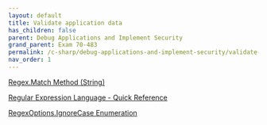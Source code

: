```yaml
---
layout: default
title: Validate application data
has_children: false
parent: Debug Applications and Implement Security
grand_parent: Exam 70-483
permalink: /c-sharp/debug-applications-and-implement-security/validate-application-data/
nav_order: 1
---
```


[Regex.Match Method (String)](https://msdn.microsoft.com/en-us/library/twcw2f1c(v=vs.110).aspx)

[Regular Expression Language - Quick Reference](https://msdn.microsoft.com/en-us/library/az24scfc(v=vs.110).aspx)

[RegexOptions.IgnoreCase Enumeration](https://msdn.microsoft.com/en-us/library/system.text.regularexpressions.regexoptions(v=vs.110).aspx)
